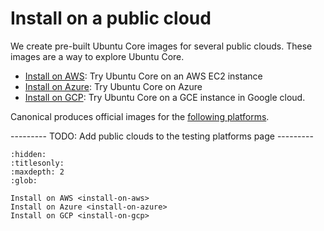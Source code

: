 # Install on a public cloud

We create pre-built Ubuntu Core images for several public clouds. These images are a way to explore Ubuntu Core.

* [Install on AWS](install-on-a-public-cloud/install-on-aws): Try Ubuntu Core on an AWS EC2 instance
* [Install on Azure](install-on-a-public-cloud/install-on-azure): Try Ubuntu Core on Azure
* [Install on GCP](install-on-a-public-cloud/install-on-gcp): Try Ubuntu Core on a GCE instance in Google cloud. 

Canonical produces official images for the [following platforms](https://ubuntu.com/core/docs/supported-platforms).

--------- TODO: Add public clouds to the testing platforms page ---------

```{toctree}
:hidden:
:titlesonly:
:maxdepth: 2
:glob:

Install on AWS <install-on-aws>
Install on Azure <install-on-azure>
Install on GCP <install-on-gcp>